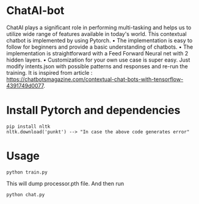 # ChatAI-bot
ChatAI plays a significant role in performing multi-tasking and helps us to utilize wide range of features available in today's world.
This contextual chatbot is implemented by using Pytorch.
•	The implementation is easy to follow for beginners and provide a basic understanding of chatbots.
•	The implementation is straightforward with a Feed Forward Neural net with 2 hidden layers.
•	Customization for your own use case is super easy. Just modify intents.json with possible patterns and responses and re-run the training.
It is inspired from article : https://chatbotsmagazine.com/contextual-chat-bots-with-tensorflow-4391749d0077.
# Install Pytorch and dependencies
```
pip install nltk
nltk.download('punkt') --> "In case the above code generates error"
```
# Usage
```
python train.py
```
This will dump processor.pth file. And then run

```
python chat.py
```
